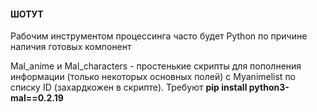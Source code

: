 #### ШОТУТ

Рабочим инструментом процессинга часто будет Python по причине наличия готовых компонент

Mal_anime и Mal_characters - простенькие скрипты для пополнения информации (только некоторых основных полей) с Myanimelist по списку ID (захардкожен в скрипте). Требуют **pip install python3-mal==0.2.19** 
